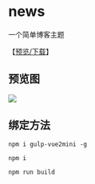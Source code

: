 # news

一个简单博客主题

【[预览/下载](https://zodream.cn/demo/id/2.html)】

## 预览图

![](../screen/novel.gif)

## 绑定方法

```
npm i gulp-vue2mini -g

npm i

npm run build
```